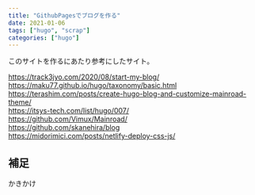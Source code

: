 ```yaml
---
title: "GithubPagesでブログを作る"
date: 2021-01-06
tags: ["hugo", "scrap"]
categories: ["hugo"]
---
```


このサイトを作るにあたり参考にしたサイト。

https://track3jyo.com/2020/08/start-my-blog/  
https://maku77.github.io/hugo/taxonomy/basic.html  
https://terashim.com/posts/create-hugo-blog-and-customize-mainroad-theme/  
https://itsys-tech.com/list/hugo/007/  
https://github.com/Vimux/Mainroad/  
https://github.com/skanehira/blog  
https://midorimici.com/posts/netlify-deploy-css-js/   

## 補足
かきかけ
